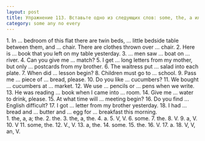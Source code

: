 ```yaml
---
layout: post
title: Упражнение 113. Вставьте одно из следующих слов: some, the, а или оставьте пропуски незаполненными.
category: some any no every
---
```

<section class="question">
1. In ... bedroom of this flat there are twin beds, ... little bedside table between them, and ... chair. There are clothes thrown over ... chair. 2. Here is ... book that you left on my table yesterday. 3. ... men saw ... boat on ... river. 4. Can you give me ... match? 5. I get ... long letters from my mother, but only ... postcards from my brother. 6. The waitress put ... salad into each plate. 7. When did ... lesson begin? 8. Children must go to ... school. 9. Pass me ... piece of ... bread, please. 10. Do you like ... cucumbers? 11. We bought ... cucumbers at ... market. 12. We use ... pencils or ... pens when we write. 13. He was reading ... book when I came into ... room. 14. Give me ... water to drink, please. 15. At what time will ... meeting begin? 16. Do you find ... English difficult? 17. I got ... letter from my brother yesterday. 18. I had ... bread and ... butter and ... egg for ... breakfast this morning.
</section>

<section class="answer">
1. the, a, a; the. 2. the. 3. the, a, the. 4. a. 5. V, V. 6. some. 7. the. 8. V. 9. a, V. 10. V 11. some, the. 12. V., V. 13. a, the. 14. some. 15. the. 16. V. 17. a. 18. V, V, an, V.
</section>